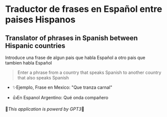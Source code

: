 # Traductor de frases en Español entre paises Hispanos
## Translator of phrases in Spanish between Hispanic countries

Introduce una frase de algun pais que habla Español a otro pais que tambien habla Español
>Enter a phrase from a country that speaks Spanish to another country that also speaks Spanish

- ✨Ejemplo, Frase en Mexico: "Que tranza carnal"

- 👍En Espanol Argentino: Qué onda compañero

🦾_This application is powerd by GPT3_🦾 

